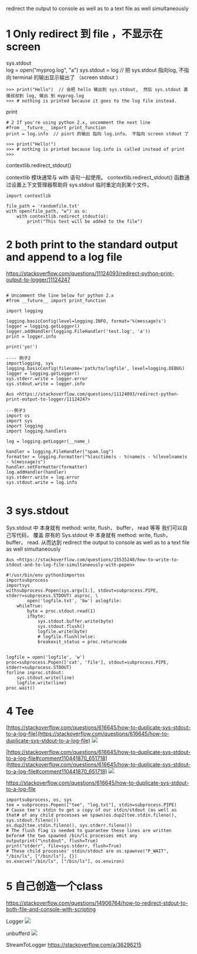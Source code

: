 
 redirect the output to console as well as to a text file as well simultaneously


# 1 Only redirect 到 file  ，不显示在 screen

sys.stdout	
log = open("myprog.log", "a")
sys.stdout = log // 把 sys.stdout 指向log, 不指向 terminal 的输出显示输出了 （screen stdout ）

```
>>> print("Hello")  // 会把 hello 输出到 sys.stdout,  然后 sys.stdout 直接叔叔到 log, 输出 到 myprog.log
>>> # nothing is printed because it goes to the log file instead.

```


print 	
```
# 2 If you're using python 2.x, uncomment the next line
#from __future__ import print_function
print = log.info  // pinrt 的输出 指向 log.info， 不指向 screen stdout 了 

>>> print("Hello!")
>>> # nothing is printed because log.info is called instead of print
>>> 
```


contextlib.redirect_stdout()	

contextlib 模块通常与 with 语句一起使用。
contextlib.redirect_stdout() 函数通过设置上下文管理器帮助将 sys.stdout 临时重定向到某个文件。

```
import contextlib
 
file_path = 'randomfile.txt'
with open(file_path, "w") as o:
    with contextlib.redirect_stdout(o):
        print("This text will be added to the file")

```


# 2 both print to the standard output and append to a log file
https://stackoverflow.com/questions/11124093/redirect-python-print-output-to-logger/11124247

```

# Uncomment the line below for python 2.x
#from __future__ import print_function

import logging

logging.basicConfig(level=logging.INFO, format='%(message)s')
logger = logging.getLogger()
logger.addHandler(logging.FileHandler('test.log', 'a'))
print = logger.info

print('yo!')

---- 例子2
importlogging, sys
logging.basicConfig(filename='path/to/logfile', level=logging.DEBUG)
logger = logging.getLogger()
sys.stderr.write = logger.error
sys.stdout.write = logger.info

Aus <https://stackoverflow.com/questions/11124093/redirect-python-print-output-to-logger/11124247> 

---例子3
import os
import sys
import logging
import logging.handlers

log = logging.getLogger(__name_)

handler = logging.FileHandler("spam.log")
formatter = logging.Formatter("%(asctime)s - %(name)s - %(levelname)s - %(message)s")
handler.setFormatter(formatter)
log.addHandler(handler)
sys.stderr.write = log.error 
sys.stdout.write = log.info 


```


# 3 sys.stdout

Sys.stdout 中 本身就有 method: write, flush，  buffer， read 等等
我们可以自己写代码， 覆盖  原有的 Sys.stdout 中 本身就有 method: write, flush，  buffer， read. 
从而达到   redirect the output to console as well as to a text file as well simultaneously

```
Aus <https://stackoverflow.com/questions/15535240/how-to-write-to-stdout-and-to-log-file-simultaneously-with-popen> 

#!/usr/bin/env python3importos
importsubprocess
importsys
withsubprocess.Popen(sys.argv[1:], stdout=subprocess.PIPE, stderr=subprocess.STDOUT) asproc, \
        open('logfile.txt', 'bw') aslogfile:
    whileTrue:
        byte = proc.stdout.read(1)
        ifbyte:
            sys.stdout.buffer.write(byte)
            sys.stdout.flush()
            logfile.write(byte)
            # logfile.flush()else:
            breakexit_status = proc.returncode


logfile = open('logfile', 'w')
proc=subprocess.Popen(['cat', 'file'], stdout=subprocess.PIPE, stderr=subprocess.STDOUT)
forline inproc.stdout:
    sys.stdout.write(line)
    logfile.write(line)
proc.wait()
```

# 4 Tee

[https://stackoverflow.com/questions/616645/how-to-duplicate-sys-stdout-to-a-log-file](https://stackoverflow.com/questions/616645/how-to-duplicate-sys-stdout-to-a-log-file)
![](images/Pasted%20image%2020240326203727.png)

[https://stackoverflow.com/questions/616645/how-to-duplicate-sys-stdout-to-a-log-file#comment110441870_651718](https://stackoverflow.com/questions/616645/how-to-duplicate-sys-stdout-to-a-log-file#comment110441870_651718)
![](images/Pasted%20image%2020240326203743.png)


 
 
 <https://stackoverflow.com/questions/616645/how-to-duplicate-sys-stdout-to-a-log-file> 
```
importsubprocess, os, sys
tee = subprocess.Popen(["tee", "log.txt"], stdin=subprocess.PIPE)
# Cause tee's stdin to get a copy of our stdin/stdout (as well as that# of any child processes we spawn)os.dup2(tee.stdin.fileno(), sys.stdout.fileno())
os.dup2(tee.stdin.fileno(), sys.stderr.fileno())
# The flush flag is needed to guarantee these lines are written before# the two spawned /bin/ls processes emit any outputprint("\nstdout", flush=True)
print("stderr", file=sys.stderr, flush=True)
# These child processes' stdin/stdout are os.spawnve("P_WAIT", "/bin/ls", ["/bin/ls"], {})
os.execve("/bin/ls", ["/bin/ls"], os.environ)

```



# 5 自己创造一个class

https://stackoverflow.com/questions/14906764/how-to-redirect-stdout-to-both-file-and-console-with-scripting


Logger 
![](images/Pasted%20image%2020240326203821.png)

unbufferd
![](images/Pasted%20image%2020240326203833.png)

StreamToLogger
https://stackoverflow.com/a/36296215



